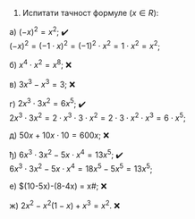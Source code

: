 1. Испитати тачност формуле $(x \in R)$:

а) $(-х)^2 = х^2$; :heavy_check_mark: <br>
$(-х)^2 = (-1 \cdot х)^2 = (-1)^2 \cdot х^2 = 1 \cdot х^2 = х^2$; 

б) $х^4 \cdot х^2 = х^8$; :x:

в) $3х^3 - х^3 = 3$; :x:

г) $2х^3 \cdot 3х^2 = 6х^5$; :heavy_check_mark: <br> 
$2х^3 \cdot 3х^2 = 2 \cdot х^3 \cdot 3 \cdot х^2 = 2 \cdot 3 \cdot  х^2 \cdot х^3 = 6 \cdot х^5$; 

д) $50x+10x \cdot 10 = 600x$; :x:

ђ) $6x^3 \cdot 3x^2-5x \cdot x^4 = 13х^5$; :heavy_check_mark: <br>
$6x^3 \cdot 3x^2-5x \cdot x^4 = 18x^5 - 5x^5 = 13х^5$;

е) $(10-5x)-(8-4x) = х#; :x:

ж) $2x^2 - х^2(1 - х) + х^3 = х^2$. :x:

